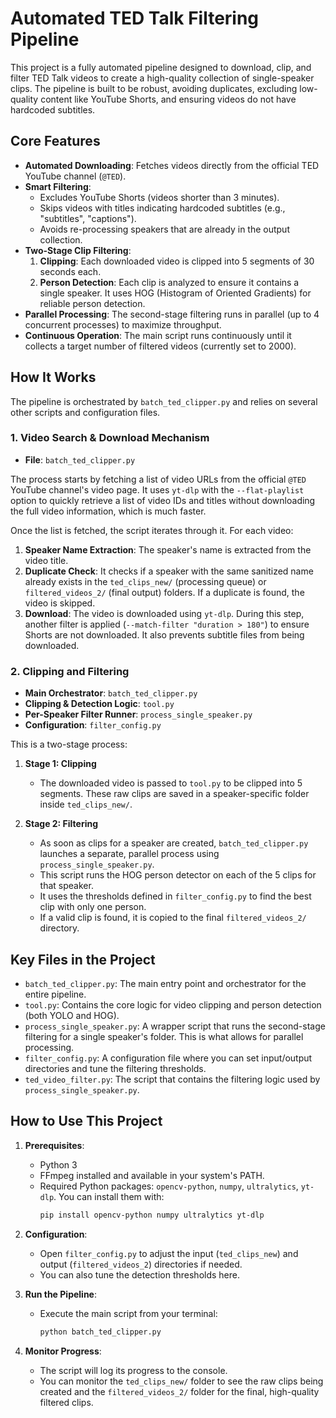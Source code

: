 # Automated TED Talk Filtering Pipeline

This project is a fully automated pipeline designed to download, clip, and filter TED Talk videos to create a high-quality collection of single-speaker clips. The pipeline is built to be robust, avoiding duplicates, excluding low-quality content like YouTube Shorts, and ensuring videos do not have hardcoded subtitles.

## Core Features

- **Automated Downloading**: Fetches videos directly from the official TED YouTube channel (`@TED`).
- **Smart Filtering**:
    - Excludes YouTube Shorts (videos shorter than 3 minutes).
    - Skips videos with titles indicating hardcoded subtitles (e.g., "subtitles", "captions").
    - Avoids re-processing speakers that are already in the output collection.
- **Two-Stage Clip Filtering**:
    1.  **Clipping**: Each downloaded video is clipped into 5 segments of 30 seconds each.
    2.  **Person Detection**: Each clip is analyzed to ensure it contains a single speaker. It uses HOG (Histogram of Oriented Gradients) for reliable person detection.
- **Parallel Processing**: The second-stage filtering runs in parallel (up to 4 concurrent processes) to maximize throughput.
- **Continuous Operation**: The main script runs continuously until it collects a target number of filtered videos (currently set to 2000).

## How It Works

The pipeline is orchestrated by `batch_ted_clipper.py` and relies on several other scripts and configuration files.

### 1. Video Search & Download Mechanism

- **File**: `batch_ted_clipper.py`

The process starts by fetching a list of video URLs from the official `@TED` YouTube channel's video page. It uses `yt-dlp` with the `--flat-playlist` option to quickly retrieve a list of video IDs and titles without downloading the full video information, which is much faster.

Once the list is fetched, the script iterates through it. For each video:
1.  **Speaker Name Extraction**: The speaker's name is extracted from the video title.
2.  **Duplicate Check**: It checks if a speaker with the same sanitized name already exists in the `ted_clips_new/` (processing queue) or `filtered_videos_2/` (final output) folders. If a duplicate is found, the video is skipped.
3.  **Download**: The video is downloaded using `yt-dlp`. During this step, another filter is applied (`--match-filter "duration > 180"`) to ensure Shorts are not downloaded. It also prevents subtitle files from being downloaded.

### 2. Clipping and Filtering

- **Main Orchestrator**: `batch_ted_clipper.py`
- **Clipping & Detection Logic**: `tool.py`
- **Per-Speaker Filter Runner**: `process_single_speaker.py`
- **Configuration**: `filter_config.py`

This is a two-stage process:

1.  **Stage 1: Clipping**
    - The downloaded video is passed to `tool.py` to be clipped into 5 segments. These raw clips are saved in a speaker-specific folder inside `ted_clips_new/`.

2.  **Stage 2: Filtering**
    - As soon as clips for a speaker are created, `batch_ted_clipper.py` launches a separate, parallel process using `process_single_speaker.py`.
    - This script runs the HOG person detector on each of the 5 clips for that speaker.
    - It uses the thresholds defined in `filter_config.py` to find the best clip with only one person.
    - If a valid clip is found, it is copied to the final `filtered_videos_2/` directory.

## Key Files in the Project

- `batch_ted_clipper.py`: The main entry point and orchestrator for the entire pipeline.
- `tool.py`: Contains the core logic for video clipping and person detection (both YOLO and HOG).
- `process_single_speaker.py`: A wrapper script that runs the second-stage filtering for a single speaker's folder. This is what allows for parallel processing.
- `filter_config.py`: A configuration file where you can set input/output directories and tune the filtering thresholds.
- `ted_video_filter.py`: The script that contains the filtering logic used by `process_single_speaker.py`.

## How to Use This Project

1.  **Prerequisites**:
    - Python 3
    - FFmpeg installed and available in your system's PATH.
    - Required Python packages: `opencv-python`, `numpy`, `ultralytics`, `yt-dlp`. You can install them with:
      ```bash
      pip install opencv-python numpy ultralytics yt-dlp
      ```

2.  **Configuration**:
    - Open `filter_config.py` to adjust the input (`ted_clips_new`) and output (`filtered_videos_2`) directories if needed.
    - You can also tune the detection thresholds here.

3.  **Run the Pipeline**:
    - Execute the main script from your terminal:
      ```bash
      python batch_ted_clipper.py
      ```

4.  **Monitor Progress**:
    - The script will log its progress to the console.
    - You can monitor the `ted_clips_new/` folder to see the raw clips being created and the `filtered_videos_2/` folder for the final, high-quality filtered clips.
